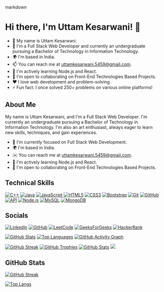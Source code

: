 markdown
# Hi there, I'm Uttam Kesarwani! 👋
- 👋 My name is Uttam Kesarwani.
- 🔭 I'm a Full Stack Web Developer and currently an undergraduate pursuing a Bachelor of Technology in Information Technology.
- 🌍 I'm based in India.
- 📫 You can reach me at [uttamkesarwani.5459@gmail.com](mailto:uttamkesarwani.5459@gmail.com).
- 🧠 I'm actively learning Node.js and React.
- 🤝 I'm open to collaborating on Front-End Technologies Based Projects.
- ❤️ I love web development and problem-solving.
- ⚡ Fun fact: I once solved 250+ problems on various online platforms!


## About Me

My name is Uttam Kesarwani, and I'm a Full Stack Web Developer. I'm currently an undergraduate pursuing a Bachelor of Technology in Information Technology. I'm also an art enthusiast, always eager to learn new skills, techniques, and gain experiences.

- 🔭 I'm currently focused on Full Stack Web Development.
- 🌍 I'm based in India.
- ✉️ You can reach me at [uttamkesarwani.5459@gmail.com](mailto:uttamkesarwani.5459@gmail.com).
- 🧠 I'm actively learning Node.js and React.
- 🤝 I'm open to collaborating on Front-End Technologies Based Projects.

## Technical Skills



[![C++](https://img.shields.io/badge/C++-00599C?style=flat&logo=cplusplus)](https://www.cplusplus.com/)
[![Java](https://img.shields.io/badge/Java-007396?style=flat&logo=java)](https://www.oracle.com/java/)
[![JavaScript](https://img.shields.io/badge/JavaScript-F7DF1E?style=flat&logo=javascript&logoColor=black)](https://developer.mozilla.org/en-US/docs/Web/JavaScript)
[![HTML5](https://img.shields.io/badge/HTML5-E34F26?style=flat&logo=html5&logoColor=white)](https://developer.mozilla.org/en-US/docs/Web/Guide/HTML/HTML5)
[![CSS3](https://img.shields.io/badge/CSS3-1572B6?style=flat&logo=css3&logoColor=white)](https://developer.mozilla.org/en-US/docs/Web/CSS)
[![Bootstrap](https://img.shields.io/badge/Bootstrap-563D7C?style=flat&logo=bootstrap)](https://getbootstrap.com/)
[![Git](https://img.shields.io/badge/Git-F05032?style=flat&logo=git&logoColor=white)](https://git-scm.com/)
[![GitHub](https://img.shields.io/badge/GitHub-181717?style=flat&logo=github)](https://github.com/)
[![API](https://img.shields.io/badge/API-FF5722?style=flat&logo=api)](https://en.wikipedia.org/wiki/Application_programming_interface)
[![Node.js](https://img.shields.io/badge/Node.js-339933?style=flat&logo=node.js&logoColor=white)](https://nodejs.org/)
[![MySQL](https://img.shields.io/badge/MySQL-4479A1?style=flat&logo=mysql&logoColor=white)](https://www.mysql.com/)
[![MongoDB](https://img.shields.io/badge/MongoDB-47A248?style=flat&logo=mongodb&logoColor=white)](https://www.mongodb.com/)

## Socials

[![LinkedIn](https://img.shields.io/badge/LinkedIn-0077B5?style=flat&logo=linkedin&logoColor=white)](https://www.linkedin.com/in/uttamkesarwani/) [![GitHub](https://img.shields.io/badge/GitHub-181717?style=flat&logo=github)](https://github.com/Uttam-kesarwani333) [![LeetCode](https://img.shields.io/badge/LeetCode-FFA116?style=flat&logo=leetcode)](https://leetcode.com/uttam333/) [![GeeksForGeeks](https://img.shields.io/badge/GeeksForGeeks-0A0A0A?style=flat&logo=geeksforgeeks)](https://auth.geeksforgeeks.org/user/uttam333/practice/) [![HackerRank](https://img.shields.io/badge/HackerRank-2EC866?style=flat&logo=hackerrank)](https://www.hackerrank.com/uttam333)






[![GitHub Stats](https://github-readme-stats.vercel.app/api?username=Uttam-kesarwani333&show_icons=true)](https://github.com/Uttam-kesarwani333/github-readme-stats)
[![Top Languages](https://github-readme-stats.vercel.app/api/top-langs/?username=Uttam-kesarwani333)](https://github.com/Uttam-kesarwani333/github-readme-stats)
[![GitHub Activity Graph](https://activity-graph.herokuapp.com/graph?username=Uttam-kesarwani333&theme=github)](https://github.com/Uttam-kesarwani333)

[![GitHub Streak](https://github-readme-streak-stats.herokuapp.com/?user=Uttam-kesarwani333)](https://github.com/Uttam-kesarwani333)
[![GitHub Trophies](https://github-profile-trophy.vercel.app/?username=Uttam-kesarwani333)](https://github.com/Uttam-kesarwani333)
[![GitHub Stats](https://github-readme-stats.vercel.app/api?username=Uttam-kesarwani333&show_icons=true&hide=stars,issues,contribs)](https://github.com/Uttam-kesarwani333/github-readme-stats)
![](https://komarev.com/ghpvc/?username=Uttam-kesarwani333)




## GitHub Stats

[![GitHub Streak](http://github-readme-streak-stats.herokuapp.com?user=Uttam-kesarwani333&theme=blood&border_radius=50)](https://git.io/streak-stats)

[![Top Langs](https://github-readme-stats.vercel.app/api/top-langs/?username=Uttam-kesarwani333)](https://github.com/Uttam-kesarwani333/github-readme-stats)

